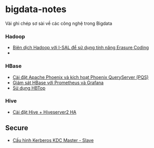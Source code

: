 # bigdata-notes
Vài ghi chép sơ sài về các công nghệ trong Bigdata

### Hadoop

- [Biên dịch Hadoop với I-SAL để sử dụng tính năng Erasure Coding](/docs/hadoop/hadoop-with-isal.md)
- 
### HBase

- [Cài đặt Apache Phoenix và kích hoạt Phoenix QueryServer (PQS)](docs/hbase/install_phoenix_pqs.md)
- [Giám sát HBase với Prometheus và Grafana](docs/hbase/hbase-prometheus.md)
- [Sử dụng HBTop](docs/hbase/hbtop-introduction.md)

### Hive

- [Cài đặt Hive + Hiveserver2 HA](docs/hive/install-hive-HA-with-ZooKeeper.md)

## Secure

- [Cấu hình Kerberos KDC Master - Slave](https://github.com/hoangdh/kerberos-guide)
